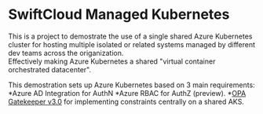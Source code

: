 # SwiftCloud Managed Kubernetes  

This is a project to demostrate the use of a single shared Azure Kubernetes cluster for hosting multiple isolated or related systems managed by different dev teams across the origanization.  
Effectively making Azure Kubernetes a shared "virtual container orchestrated datacenter".

This demostration sets up Azure Kubernetes based on 3 main requirements:  
*Azure AD Integration for AuthN
*Azure RBAC for AuthZ (preview).
*[OPA Gatekeeper v3.0](https://github.com/open-policy-agent/gatekeeper) for implementing constraints centrally on a shared AKS.
